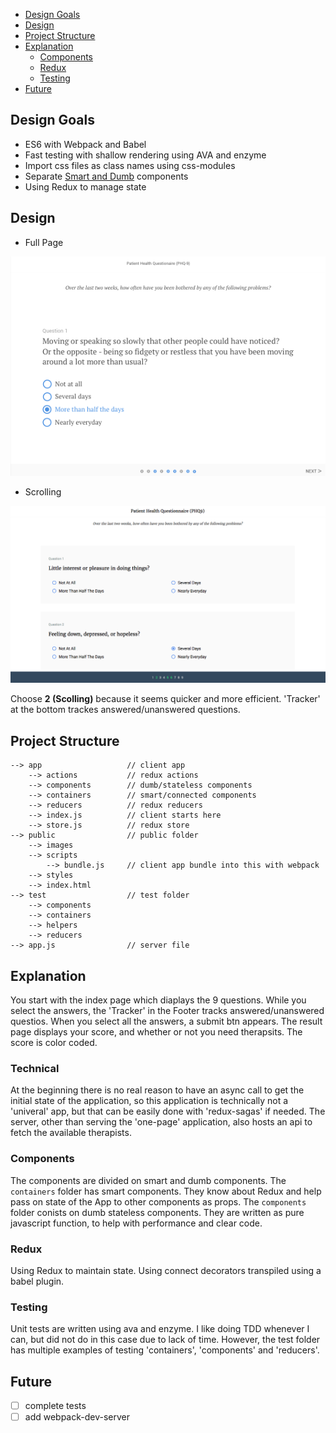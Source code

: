 - [Design Goals](#design-goals)
- [Design](#design)
- [Project Structure](#project-structure)
- [Explanation](#explanation)
  - [Components](#components)
  - [Redux](#redux)
  - [Testing](#testing)
- [Future](#future)

## Design Goals
- ES6 with Webpack and Babel
- Fast testing with shallow rendering using AVA and enzyme
- Import css files as class names using css-modules
- Separate [Smart and Dumb](https://medium.com/@dan_abramov/smart-and-dumb-components-7ca2f9a7c7d0) components
- Using Redux to manage state

## Design
- Full Page

![](https://github.com/crc442/phq9/blob/master/docs/design1.png)

- Scrolling

![](https://github.com/crc442/phq9/blob/master/docs/design2.png)

Choose **2 (Scolling)** because it seems quicker and more efficient.
'Tracker' at the bottom trackes answered/unanswered questions.

## Project Structure
```
--> app                   // client app
    --> actions           // redux actions
    --> components        // dumb/stateless components
    --> containers        // smart/connected components
    --> reducers          // redux reducers
    --> index.js          // client starts here
    --> store.js          // redux store
--> public                // public folder
    --> images
    --> scripts
        --> bundle.js     // client app bundle into this with webpack
    --> styles
    --> index.html
--> test                  // test folder
    --> components
    --> containers
    --> helpers
    --> reducers
--> app.js                // server file
```

## Explanation
  You start with the index page which diaplays the 9 questions.
  While you select the answers, the 'Tracker' in the Footer tracks answered/unanswered
  questios. When you select all the answers, a submit btn appears.
  The result page displays your score, and whether or not you need therapsits.
  The score is color coded.

### Technical
  At the beginning there is no real reason to have an async call to get the initial
  state of the application, so this application is technically not a 'univeral' app,
  but that can be easily done with 'redux-sagas' if needed.
  The server, other than serving the 'one-page' application, also hosts an api to fetch
  the available therapists.

### Components
  The components are divided on smart and dumb components.  The `containers` folder
  has smart components. They know about Redux and help pass on state of the App to
  other components as props.
  The `components` folder conists on dumb stateless components. They are written as
  pure javascript function, to help with performance and clear code.

### Redux
  Using Redux to maintain state. Using connect decorators transpiled using a babel
  plugin.

### Testing
  Unit tests are written using ava and enzyme. I like doing TDD whenever I can, but
  did not do in this case due to lack of time. However, the test folder has
  multiple examples of testing 'containers', 'components' and 'reducers'.

## Future
  - [ ] complete tests
  - [ ] add webpack-dev-server
